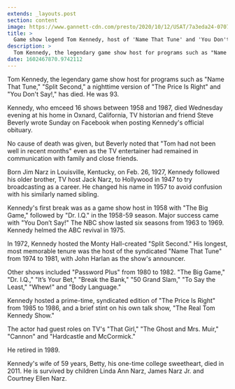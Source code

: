 ```yaml
--- 
extends: _layouts.post 
section: content 
image: https://www.gannett-cdn.com/presto/2020/10/12/USAT/7a3eda24-0707-432d-bacc-1a2f26e45246-XXX_sd_Actors_and_Others_for_Animals__Roast_Betty_White_5238035.jpg?crop=2015,1134,x0,y300&width=2015&height=1134&format=pjpg&auto=webp 
title: > 
  Game show legend Tom Kennedy, host of 'Name That Tune' and 'You Don't Say!,' dies at 93 
description: > 
  Tom Kennedy, the legendary game show host for programs such as "Name That Tune," "Split Second," a nighttime version of "The Price Is Right" and "You Don't Say!," has died.Born Jim Narz in Louisville, Kentucky, on Feb. 26, 1927, Kennedy followed his older brother, TV host Jack Narz, to Hollywood in 1947 to try broadcasting as a career.Kennedy's first break was as a game show host in 1958 with "The Big Game," followed by "Dr.Kennedy hosted a prime-time, syndicated edition of "The Price Is Right" from 1985 to 1986, and a brief stint on his own talk show, "The Real Tom Kennedy Show."He is survived by children Linda Ann Narz, James Narz Jr. and Courtney Ellen Narz. 
date: 1602467870.9742112 
--- 
```

Tom Kennedy, the legendary game show host for programs such as "Name That Tune," "Split Second," a nighttime version of "The Price Is Right" and "You Don't Say!," has died. He was 93.

Kennedy, who emceed 16 shows between 1958 and 1987, died Wednesday evening at his home in Oxnard, California, TV historian and friend Steve Beverly wrote Sunday on Facebook when posting Kennedy's official obituary.

No cause of death was given, but Beverly noted that "Tom had not been well in recent months" even as the TV entertainer had remained in communication with family and close friends.

Born Jim Narz in Louisville, Kentucky, on Feb. 26, 1927, Kennedy followed his older brother, TV host Jack Narz, to Hollywood in 1947 to try broadcasting as a career. He changed his name in 1957 to avoid confusion with his similarly named sibling.

Kennedy's first break was as a game show host in 1958 with "The Big Game," followed by "Dr. I.Q." in the 1958-59 season. Major success came with "You Don’t Say!" The NBC show lasted six seasons from 1963 to 1969. Kennedy helmed the ABC revival in 1975.

In 1972, Kennedy hosted the Monty Hall-created "Split Second." His longest, most memorable tenure was the host of the syndicated "Name That Tune" from 1974 to 1981, with John Harlan as the show's announcer.

Other shows included "Password Plus" from 1980 to 1982. "The Big Game," "Dr. I.Q.," "It’s Your Bet," "Break the Bank," "50 Grand Slam," "To Say the Least," "Whew!" and "Body Language."

Kennedy hosted a prime-time, syndicated edition of "The Price Is Right" from 1985 to 1986, and a brief stint on his own talk show, "The Real Tom Kennedy Show."

The actor had guest roles on TV's "That Girl," "The Ghost and Mrs. Muir," "Cannon" and "Hardcastle and McCormick."

He retired in 1989.

Kennedy's wife of 59 years, Betty, his one-time college sweetheart, died in 2011. He is survived by children Linda Ann Narz, James Narz Jr. and Courtney Ellen Narz.